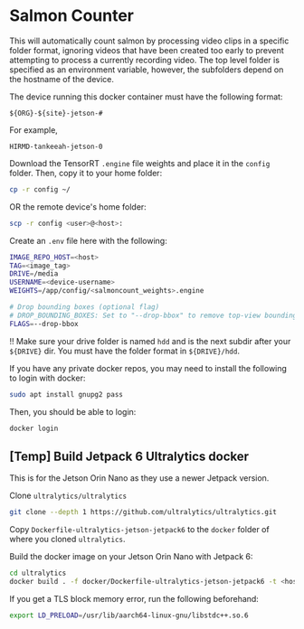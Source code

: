 # Salmon Counter

This will automatically count salmon by processing video clips in a specific
folder format, ignoring videos that have been created too early to prevent
attempting to process a currently recording video. The top level folder is
specified as an environment variable, however, the subfolders depend on the
hostname of the device.

The device running this docker container must have the following format:
```
${ORG}-${site}-jetson-#
```

For example,
```
HIRMD-tankeeah-jetson-0
```

Download the TensorRT `.engine` file weights and place it in the `config`
folder. Then, copy it to your home folder:

```bash
cp -r config ~/
```
OR the remote device's home folder:
```bash
scp -r config <user>@<host>:
```

Create an `.env` file here with the following:
```bash
IMAGE_REPO_HOST=<host>
TAG=<image_tag>
DRIVE=/media
USERNAME=<device-username>
WEIGHTS=/app/config/<salmoncount_weights>.engine

# Drop bounding boxes (optional flag)
# DROP_BOUNDING_BOXES: Set to "--drop-bbox" to remove top-view bounding boxes, or leave it empty to disable this option.
FLAGS=--drop-bbox
```

!! Make sure your drive folder is named `hdd` and is the next subdir after your `${DRIVE}` dir.
You must have the folder format in `${DRIVE}/hdd`.

If you have any private docker repos, you may need to install
the following to login with docker:
```bash
sudo apt install gnupg2 pass
```

Then, you should be able to login:
```bash
docker login
```

## [Temp] Build Jetpack 6 Ultralytics docker

This is for the Jetson Orin Nano as they use a newer Jetpack version.

Clone `ultralytics/ultralytics`

```bash
git clone --depth 1 https://github.com/ultralytics/ultralytics.git
```

Copy `Dockerfile-ultralytics-jetson-jetpack6` to the `docker` folder of where you cloned `ultralytics`.

Build the docker image on your Jetson Orin Nano with Jetpack 6:
```bash
cd ultralytics
docker build . -f docker/Dockerfile-ultralytics-jetson-jetpack6 -t <host>/ultralytics:latest-jetson-jetpack6
```

If you get a TLS block memory error, run the following beforehand:
```bash
export LD_PRELOAD=/usr/lib/aarch64-linux-gnu/libstdc++.so.6
```
